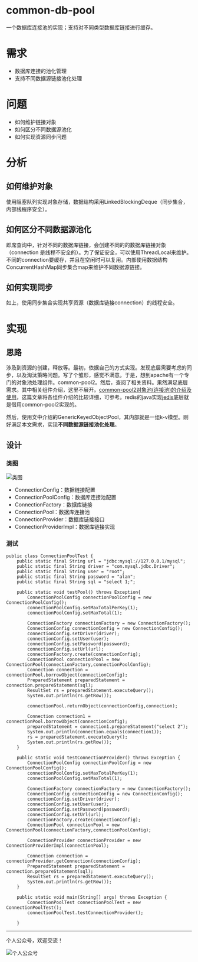 # common-db-pool
一个数据库连接池的实现；支持对不同类型数据库链接进行缓存。

# 需求
+ 数据库连接的池化管理
+ 支持不同数据源链接池化处理

# 问题
+ 如何维护链接对象
+ 如何区分不同数据源池化
+ 如何实现资源同步问题

# 分析
## 如何维护对象
使用阻塞队列实现对象存储，数据结构采用LinkedBlockingDeque（同步集合，内部线程序安全）。

## 如何区分不同数据源池化
即席查询中，针对不同的数据库链接，会创建不同的的数据库链接对象（connection 是线程不安全的）。为了保证安全，可以使用ThreadLocal来维护。不同的connection要缓存，并且在空闲时可以复用。内部使用数据结构ConcurrentHashMap同步集合map来维护不同数据源链接。

## 如何实现同步
如上，使用同步集合实现共享资源（数据库链接connection）的线程安全。

# 实现
## 思路
涉及到资源的创建，释放等。最初，依据自己的方式实现。发现底层需要考虑的同步，以及淘汰策略问题。写了个雏形，感觉不满意。于是，想到apache有一个专门的对象池处理组件。common-pool2。然后，查阅了相关资料。果然满足底层需求。其中相关组件介绍，这里不展开。[common-pool2对象池(连接池)的介绍及使用](http://www.coc88.com/h-nd.html?id=152&)，这篇文章将各组件介绍的比较详细，可参考。redis的java实现[jedis](https://github.com/xetorthio/jedis)底层就是借用common-pool2实现的。

然后，使用文中介绍的GenericKeyedObjectPool，其内部就是一组k-v模型。刚好满足本文需求，实现**不同数据源链接池化处理**。

## 设计
### 类图

![类图](http://of7369y0i.bkt.clouddn.com/%EF%BC%8F2017/12/%E8%BD%AF%E4%BB%B6%E8%AE%BE%E8%AE%A1%EF%BC%8Fuml.jpg)

+ ConnectionConfig：数据链接配置
+ ConnectionPoolConfig：数据库连接池配置
+ ConnectionFactory：数据库链接
+ ConnectionPool：数据库连接池
+ ConnectionProvider：数据库链接接口
+ ConnectionProviderImpl：数据库链接实现

### 测试

```
public class ConnectionPoolTest {
    public static final String url = "jdbc:mysql://127.0.0.1/mysql";
    public static final String driver = "com.mysql.jdbc.Driver";
    public static final String user = "root";
    public static final String password = "alan";
    public static final String sql = "select 1;";

    public static void testPool() throws Exception{
        ConnectionPoolConfig connectionPoolConfig = new ConnectionPoolConfig();
        connectionPoolConfig.setMaxTotalPerKey(1);
        connectionPoolConfig.setMaxTotal(1);

        ConnectionFactory connectionFactory = new ConnectionFactory();
        ConnectionConfig connectionConfig = new ConnectionConfig();
        connectionConfig.setDriver(driver);
        connectionConfig.setUser(user);
        connectionConfig.setPassword(password);
        connectionConfig.setUrl(url);
        connectionFactory.create(connectionConfig);
        ConnectionPool connectionPool = new ConnectionPool(connectionFactory,connectionPoolConfig);
        Connection connection = connectionPool.borrowObject(connectionConfig);
        PreparedStatement preparedStatement = connection.prepareStatement(sql);
        ResultSet rs = preparedStatement.executeQuery();
        System.out.println(rs.getRow());

        connectionPool.returnObject(connectionConfig,connection);

        Connection connection1 = connectionPool.borrowObject(connectionConfig);
        preparedStatement = connection1.prepareStatement("select 2");
        System.out.println(connection.equals(connection1));
        rs = preparedStatement.executeQuery();
        System.out.println(rs.getRow());
    }

    public static void testConnectionProvider() throws Exception {
        ConnectionPoolConfig connectionPoolConfig = new ConnectionPoolConfig();
        connectionPoolConfig.setMaxTotalPerKey(1);
        connectionPoolConfig.setMaxTotal(1);

        ConnectionFactory connectionFactory = new ConnectionFactory();
        ConnectionConfig connectionConfig = new ConnectionConfig();
        connectionConfig.setDriver(driver);
        connectionConfig.setUser(user);
        connectionConfig.setPassword(password);
        connectionConfig.setUrl(url);
        connectionFactory.create(connectionConfig);
        ConnectionPool connectionPool = new ConnectionPool(connectionFactory,connectionPoolConfig);

        ConnectionProvider connectionProvider = new ConnectionProviderImpl(connectionPool);

        Connection connection = connectionProvider.getConnection(connectionConfig);
        PreparedStatement preparedStatement = connection.prepareStatement(sql);
        ResultSet rs = preparedStatement.executeQuery();
        System.out.println(rs.getRow());
    }

    public static void main(String[] args) throws Exception {
        ConnectionPoolTest connectionPoolTest = new ConnectionPoolTest();
        connectionPoolTest.testConnectionProvider();

    }
```
---
个人公众号，欢迎交流！

![个人公众号](http://of7369y0i.bkt.clouddn.com/qrcode_for_gh_381787324660_430.jpg)

